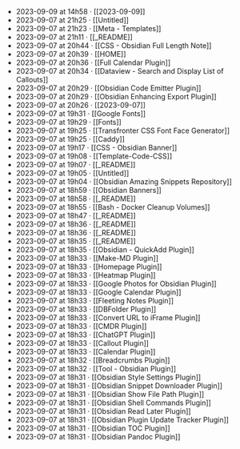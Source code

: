 - 2023-09-09 at 14h58 · [[2023-09-09]]
- 2023-09-07 at 21h25 · [[Untitled]]
- 2023-09-07 at 21h23 · [[Meta - Templates]]
- 2023-09-07 at 21h11 · [[_README]]
- 2023-09-07 at 20h44 · [[CSS - Obsidian Full Length Note]]
- 2023-09-07 at 20h39 · [[HOME]]
- 2023-09-07 at 20h36 · [[Full Calendar Plugin]]
- 2023-09-07 at 20h34 · [[Dataview - Search and Display List of Callouts]]
- 2023-09-07 at 20h29 · [[Obsidian Code Emitter Plugin]]
- 2023-09-07 at 20h29 · [[Obsidian Enhancing Export Plugin]]
- 2023-09-07 at 20h26 · [[2023-09-07]]
- 2023-09-07 at 19h31 · [[Google Fonts]]
- 2023-09-07 at 19h29 · [[Fonts]]
- 2023-09-07 at 19h25 · [[Transfronter CSS Font Face Generator]]
- 2023-09-07 at 19h25 · [[Caddy]]
- 2023-09-07 at 19h17 · [[CSS - Obsidian Banner]]
- 2023-09-07 at 19h08 · [[Template-Code-CSS]]
- 2023-09-07 at 19h07 · [[_README]]
- 2023-09-07 at 19h05 · [[Untitled]]
- 2023-09-07 at 19h04 · [[Obsidian Amazing Snippets Repository]]
- 2023-09-07 at 18h59 · [[Obsidian Banners]]
- 2023-09-07 at 18h58 · [[_README]]
- 2023-09-07 at 18h55 · [[Bash - Docker Cleanup Volumes]]
- 2023-09-07 at 18h47 · [[_README]]
- 2023-09-07 at 18h36 · [[_README]]
- 2023-09-07 at 18h36 · [[_README]]
- 2023-09-07 at 18h35 · [[_README]]
- 2023-09-07 at 18h35 · [[Obsidian - QuickAdd Plugin]]
- 2023-09-07 at 18h33 · [[Make-MD Plugin]]
- 2023-09-07 at 18h33 · [[Homepage Plugin]]
- 2023-09-07 at 18h33 · [[Heatmap Plugin]]
- 2023-09-07 at 18h33 · [[Google Photos for Obsidian Plugin]]
- 2023-09-07 at 18h33 · [[Google Calendar Plugin]]
- 2023-09-07 at 18h33 · [[Fleeting Notes Plugin]]
- 2023-09-07 at 18h33 · [[DBFolder Plugin]]
- 2023-09-07 at 18h33 · [[Convert URL to iFrame Plugin]]
- 2023-09-07 at 18h33 · [[CMDR Plugin]]
- 2023-09-07 at 18h33 · [[ChatGPT Plugin]]
- 2023-09-07 at 18h33 · [[Callout Plugin]]
- 2023-09-07 at 18h33 · [[Calendar Plugin]]
- 2023-09-07 at 18h32 · [[Breadcrumbs Plugin]]
- 2023-09-07 at 18h32 · [[Tool - Obsidian Plugin]]
- 2023-09-07 at 18h31 · [[Obsidian Style Settings Plugin]]
- 2023-09-07 at 18h31 · [[Obsidian Snippet Downloader Plugin]]
- 2023-09-07 at 18h31 · [[Obsidian Show File Path Plugin]]
- 2023-09-07 at 18h31 · [[Obsidian Shell Commands Plugin]]
- 2023-09-07 at 18h31 · [[Obsidian Read Later Plugin]]
- 2023-09-07 at 18h31 · [[Obsidian Plugin Update Tracker Plugin]]
- 2023-09-07 at 18h31 · [[Obsidian TOC Plugin]]
- 2023-09-07 at 18h31 · [[Obsidian Pandoc Plugin]]
